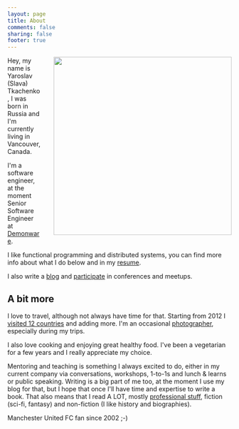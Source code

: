 ```yaml
---
layout: page
title: About
comments: false
sharing: false
footer: true
---
```


<img src="/images/pages/me_about_page.jpg" width="400" style="float: right; margin-left: 30px;" />

Hey, my name is Yaroslav (Slava) Tkachenko, I was born in Russia and I'm currently living in Vancouver, Canada.

I'm a software engineer, at the moment Senior Software Engineer at [Demonware](https://www.demonware.net).

I like functional programming and distributed systems, you can find more info about what I do below and in my [resume](/files/resume-yaroslav-tkachenko.pdf).

I also write a [blog](/blog/archives) and [participate](/talks) in conferences and meetups.

## A bit more

I love to travel, although not always have time for that. Starting from 2012 I [visited 12 countries](http://ru.igotoworld.com/en/visited-map/9924.htm) and adding more. I'm an occasional [photographer](https://www.instagram.com/sap1ens/), especially during my trips.

I also love cooking and enjoying great healthy food. I've been a vegetarian for a few years and I really appreciate my choice.

Mentoring and teaching is something I always excited to do, either in my current company via conversations, workshops, 1-to-1s and lunch & learns or public speaking. Writing is a big part of me too, at the moment I use my blog for that, but I hope that once I'll have time and expertise to write a book. That also means that I read A LOT, mostly [professional stuff](/blog/2014/10/13/how-and-what-i-read-as-a-software-engineer/), fiction (sci-fi, fantasy) and non-fiction (I like history and biographies).

Manchester United FC fan since 2002 ;-)
